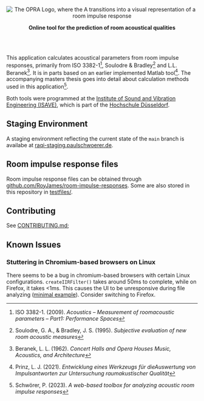 <p align="center">
    <picture>
      <source media="(prefers-color-scheme: dark)" srcset="https://github.com/opra-tool/opra/assets/22923578/c0760cb2-1990-44d6-b71f-bb4a64913f65">
      <source media="(prefers-color-scheme: light)" srcset="https://github.com/opra-tool/opra/assets/22923578/a415253e-78dc-44db-97d5-61b863897a92">
      <img alt="The OPRA Logo, where the A transitions into a visual representation of a room impulse response" src="https://github.com/opra-tool/opra/assets/22923578/a07b44ba-ea00-4de8-b4de-4ab41f697792">
    </picture>
</p>

<p align="center">
    <b>Online tool for the prediction of room acoustical qualities</b>
</p>

<br>
<br>


This application calculates acoustical parameters from room impulse responses, primarily from ISO 3382-1[^1], Soulodre & Bradley[^2] and L.L. Beranek[^3].
It is in parts based on an earlier implemented Matlab tool[^4].
The accompanying masters thesis goes into detail about calculation methods used in this application[^5].

Both tools were programmed at the [Institute of Sound and Vibration Engineering​ (ISAVE)](https://isave.hs-duesseldorf.de/), which is part of the [Hochschule Düsseldorf](https://hs-duesseldorf.de/).

[^1]: ISO 3382-1. (2009). *Acoustics – Measurement of roomacoustic parameters – Part1: Performance Spaces*
[^2]: Soulodre, G. A., & Bradley, J. S. (1995). *Subjective evaluation of new room acoustic measures*
[^3]: Beranek, L. L. (1962). *Concert Halls and Opera Houses Music, Acoustics, and Architecture*
[^4]: Prinz, L. J. (2021). *Entwicklung eines Werkzeugs für dieAuswertung von Impulsantworten zur Untersuchung raumakustischer Qualität*
[^5]: Schwörer, P. (2023). *A web-based toolbox for analyzing acoustic room impulse responses*

## Staging Environment

A staging environment reflecting the current state of the `main` branch is availabe at [raqi-staging.paulschwoerer.de](https://raqi-staging.paulschwoerer.de/).

## Room impulse response files

Room impulse response files can be obtained through [github.com/RoyJames/room-impulse-responses](https://github.com/RoyJames/room-impulse-responses).
Some are also stored in this repository in [testfiles/](./testfiles/).

## Contributing

See [CONTRIBUTING.md](./CONTRIBUTING.md);

## Known Issues

### Stuttering in Chromium-based browsers on Linux

There seems to be a bug in chromium-based browsers with certain Linux configurations.
`createIIRFilter()` takes around 50ms to complete, while on Firefox, it takes <1ms.
This causes the UI to be unresponsive during file analyzing ([minimal example](https://gist.github.com/paulschwoerer/57e92f20ffb11fee4db4c286d717db3f)).
Consider switching to Firefox.
